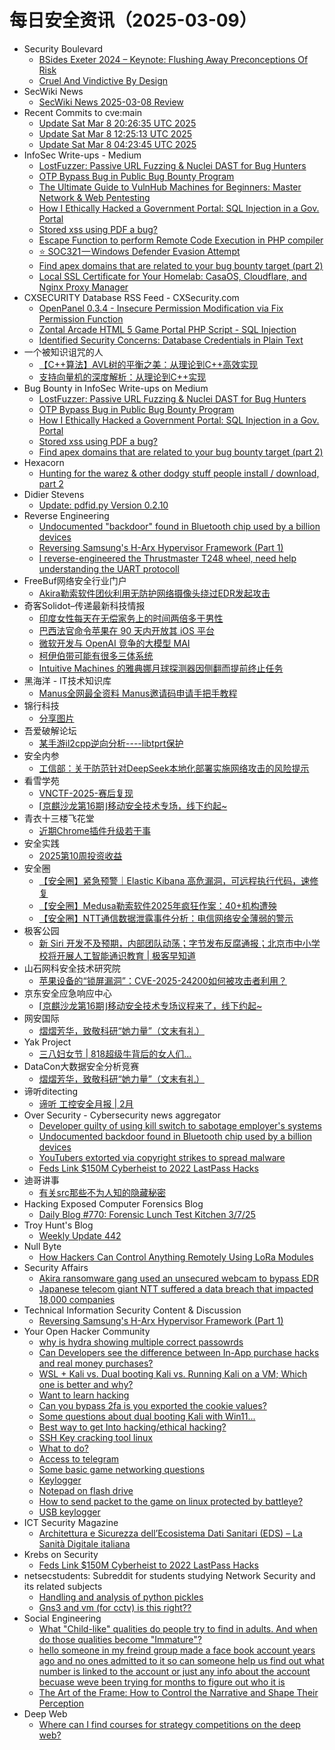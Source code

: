 # 每日安全资讯（2025-03-09）

- Security Boulevard
  - [BSides Exeter 2024 – Keynote: Flushing Away Preconceptions Of Risk](https://securityboulevard.com/2025/03/bsides-exeter-2024-keynote-flushing-away-preconceptions-of-risk/?utm_source=rss&utm_medium=rss&utm_campaign=bsides-exeter-2024-keynote-flushing-away-preconceptions-of-risk)
  - [Cruel And Vindictive By Design](https://securityboulevard.com/2025/03/cruel-and-vindictive-by-design/?utm_source=rss&utm_medium=rss&utm_campaign=cruel-and-vindictive-by-design)
- SecWiki News
  - [SecWiki News 2025-03-08 Review](http://www.sec-wiki.com/?2025-03-08)
- Recent Commits to cve:main
  - [Update Sat Mar  8 20:26:35 UTC 2025](https://github.com/trickest/cve/commit/379d5351f2ee1c2f55afa0c057a460f22ddf3ac4)
  - [Update Sat Mar  8 12:25:13 UTC 2025](https://github.com/trickest/cve/commit/3c290b0317548d62dc78301aaaf180920be4a145)
  - [Update Sat Mar  8 04:23:45 UTC 2025](https://github.com/trickest/cve/commit/2ec5f56ea829a74bd0f6f2c1308f7a1f61b52819)
- InfoSec Write-ups - Medium
  - [LostFuzzer: Passive URL Fuzzing & Nuclei DAST for Bug Hunters](https://infosecwriteups.com/lostfuzzer-passive-url-fuzzing-nuclei-dast-for-bug-hunters-a33501b9563b?source=rss----7b722bfd1b8d---4)
  - [OTP Bypass Bug in Public Bug Bounty Program](https://infosecwriteups.com/otp-bypass-bug-in-public-bug-bounty-program-5554eafc18ab?source=rss----7b722bfd1b8d---4)
  - [The Ultimate Guide to VulnHub Machines for Beginners: Master Network & Web Pentesting](https://infosecwriteups.com/the-ultimate-guide-to-vulnhub-machines-for-beginners-master-network-web-pentesting-8476a79315ae?source=rss----7b722bfd1b8d---4)
  - [How I Ethically Hacked a Government Portal: SQL Injection in a Gov. Portal](https://infosecwriteups.com/how-i-ethically-hacked-a-government-portal-sql-injection-in-a-gov-portal-9682869e5999?source=rss----7b722bfd1b8d---4)
  - [Stored xss using PDF  a bug?](https://infosecwriteups.com/stored-xss-using-pdf-a-bug-0690125015bb?source=rss----7b722bfd1b8d---4)
  - [Escape Function to perform Remote Code Execution in PHP compiler](https://infosecwriteups.com/escape-function-to-perform-remote-code-execution-in-php-compiler-709fd484b84f?source=rss----7b722bfd1b8d---4)
  - [⭐ SOC321 — Windows Defender Evasion Attempt](https://infosecwriteups.com/soc321-windows-defender-evasion-attempt-585b7f316f8a?source=rss----7b722bfd1b8d---4)
  - [Find apex domains that are related to your bug bounty target (part 2)](https://infosecwriteups.com/find-apex-domains-that-are-related-to-your-bug-bounty-target-part-2-e60644fd3cf8?source=rss----7b722bfd1b8d---4)
  - [Local SSL Certificate for Your Homelab: CasaOS, Cloudflare, and Nginx Proxy Manager](https://infosecwriteups.com/local-ssl-certificate-for-your-homelab-4c42a6db0e80?source=rss----7b722bfd1b8d---4)
- CXSECURITY Database RSS Feed - CXSecurity.com
  - [OpenPanel 0.3.4 - Insecure Permission Modification via Fix Permission Function](https://cxsecurity.com/issue/WLB-2025030010)
  - [Zontal Arcade HTML 5 Game Portal PHP Script - SQL Injection](https://cxsecurity.com/issue/WLB-2025030009)
  - [Identified Security Concerns: Database Credentials in Plain Text](https://cxsecurity.com/issue/WLB-2025030008)
- 一个被知识诅咒的人
  - [【C++算法】AVL树的平衡之美：从理论到C++高效实现](https://blog.csdn.net/nokiaguy/article/details/146122627)
  - [支持向量机的深度解析：从理论到C++实现](https://blog.csdn.net/nokiaguy/article/details/146122533)
- Bug Bounty in InfoSec Write-ups on Medium
  - [LostFuzzer: Passive URL Fuzzing & Nuclei DAST for Bug Hunters](https://infosecwriteups.com/lostfuzzer-passive-url-fuzzing-nuclei-dast-for-bug-hunters-a33501b9563b?source=rss----7b722bfd1b8d--bug_bounty)
  - [OTP Bypass Bug in Public Bug Bounty Program](https://infosecwriteups.com/otp-bypass-bug-in-public-bug-bounty-program-5554eafc18ab?source=rss----7b722bfd1b8d--bug_bounty)
  - [How I Ethically Hacked a Government Portal: SQL Injection in a Gov. Portal](https://infosecwriteups.com/how-i-ethically-hacked-a-government-portal-sql-injection-in-a-gov-portal-9682869e5999?source=rss----7b722bfd1b8d--bug_bounty)
  - [Stored xss using PDF  a bug?](https://infosecwriteups.com/stored-xss-using-pdf-a-bug-0690125015bb?source=rss----7b722bfd1b8d--bug_bounty)
  - [Find apex domains that are related to your bug bounty target (part 2)](https://infosecwriteups.com/find-apex-domains-that-are-related-to-your-bug-bounty-target-part-2-e60644fd3cf8?source=rss----7b722bfd1b8d--bug_bounty)
- Hexacorn
  - [Hunting for the warez & other dodgy stuff people install / download, part 2](https://www.hexacorn.com/blog/2025/03/08/hunting-for-the-warez-other-dodgy-stuff-people-install-download-part-2/)
- Didier Stevens
  - [Update: pdfid.py Version 0.2.10](https://blog.didierstevens.com/2025/03/08/update-pdfid-py-version-0-2-10/)
- Reverse Engineering
  - [Undocumented "backdoor" found in Bluetooth chip used by a billion devices](https://www.reddit.com/r/ReverseEngineering/comments/1j6od5k/undocumented_backdoor_found_in_bluetooth_chip/)
  - [Reversing Samsung's H-Arx Hypervisor Framework (Part 1)](https://www.reddit.com/r/ReverseEngineering/comments/1j6gc38/reversing_samsungs_harx_hypervisor_framework_part/)
  - [I reverse-engineered the Thrustmaster T248 wheel, need help understanding the UART protocoll](https://www.reddit.com/r/ReverseEngineering/comments/1j6i1j9/i_reverseengineered_the_thrustmaster_t248_wheel/)
- FreeBuf网络安全行业门户
  - [Akira勒索软件团伙利用无防护网络摄像头绕过EDR发起攻击](https://www.freebuf.com/articles/network/424036.html)
- 奇客Solidot–传递最新科技情报
  - [印度女性每天在无偿家务上的时间两倍多于男性](https://www.solidot.org/story?sid=80738)
  - [巴西法官命令苹果在 90 天内开放其 iOS 平台](https://www.solidot.org/story?sid=80737)
  - [微软开发与 OpenAI 竞争的大模型 MAI](https://www.solidot.org/story?sid=80736)
  - [柯伊伯带可能有很多三体系统](https://www.solidot.org/story?sid=80735)
  - [Intuitive Machines 的雅典娜月球探测器因侧翻而提前终止任务](https://www.solidot.org/story?sid=80734)
- 黑海洋 - IT技术知识库
  - [Manus全网最全资料 Manus邀请码申请手把手教程](https://blog.upx8.com/4702)
- 锦行科技
  - [分享图片](https://mp.weixin.qq.com/s?__biz=MzIxNTQxMjQyNg==&mid=2247493860&idx=1&sn=43c25cbd8a3067eb368e5586e370be2c&chksm=979a1341a0ed9a57db71fab93674968d028384cee1143b8f41f1f93c61b695e25866ebd36a89&scene=58&subscene=0#rd)
- 吾爱破解论坛
  - [某手游il2cpp逆向分析----libtprt保护](https://mp.weixin.qq.com/s?__biz=MjM5Mjc3MDM2Mw==&mid=2651141913&idx=1&sn=8feb27e45b9e8da3b05c1f641d82e137&chksm=bd50a74d8a272e5bb56eecbf3c8c9602f147987dccdfd5ee74580e1093b0200c4c7f17041639&scene=58&subscene=0#rd)
- 安全内参
  - [工信部：关于防范针对DeepSeek本地化部署实施网络攻击的风险提示](https://mp.weixin.qq.com/s?__biz=MzI4NDY2MDMwMw==&mid=2247513907&idx=1&sn=5a76a8bbe61820e890793b003db629f7&chksm=ebfaf013dc8d79050219695fa1f379b93c8a93ebd6e645b71178b050e4751c9d99d2c5a1368f&scene=58&subscene=0#rd)
- 看雪学苑
  - [VNCTF-2025-赛后复现](https://mp.weixin.qq.com/s?__biz=MjM5NTc2MDYxMw==&mid=2458590589&idx=1&sn=9a4e01c36963a74c187f2be20cbc75a8&chksm=b18c2df786fba4e147c945bfce6c421ca468a3bb78f55a0e039d6defc423982f8e3ee76e00ac&scene=58&subscene=0#rd)
  - [⌈京麒沙龙第16期⌋移动安全技术专场，线下约起~](https://mp.weixin.qq.com/s?__biz=MjM5NTc2MDYxMw==&mid=2458590589&idx=2&sn=709669f948bba9eadc6af3200e75764f&chksm=b18c2df786fba4e18addd520c84238b0df363d5fdceb64e99917eed8105baf5e8804bc3a650e&scene=58&subscene=0#rd)
- 青衣十三楼飞花堂
  - [近期Chrome插件升级若干事](https://mp.weixin.qq.com/s?__biz=MzUzMjQyMDE3Ng==&mid=2247488057&idx=1&sn=aaf1399b0554dc598bfc9a0006c959a9&chksm=fab2d106cdc558103f82486098a2cfef436bed6e7b74902383a7d298378470b549706be9c9f9&scene=58&subscene=0#rd)
- 安全实践
  - [2025第10周投资收益](https://mp.weixin.qq.com/s?__biz=MzI5NzAzMDg0NA==&mid=2650698123&idx=1&sn=4b6da83d4f48ef90f80204be215d5436&chksm=f4b19458c3c61d4eba9f73eede76fd103b16da4715d99f83a97dbce48e3031377d4b3bc752c2&scene=58&subscene=0#rd)
- 安全圈
  - [【安全圈】紧急预警｜Elastic Kibana 高危漏洞，可远程执行代码，速修复](https://mp.weixin.qq.com/s?__biz=MzIzMzE4NDU1OQ==&mid=2652068386&idx=1&sn=1b7561dc90e9ac7086e4648fbc108a8c&chksm=f36e7662c419ff741f68fa4d95867ad5aa4e881384e163c286d68426cb0427f284b5d1b6caa1&scene=58&subscene=0#rd)
  - [【安全圈】Medusa勒索软件2025年疯狂作案：40+机构遭殃](https://mp.weixin.qq.com/s?__biz=MzIzMzE4NDU1OQ==&mid=2652068386&idx=2&sn=37b81afb1c12a643e0276d18fb030d33&chksm=f36e7662c419ff74166e689e37c0e6a48997d87c68ccfe43c2f522d534e961b3fd44b26d92ff&scene=58&subscene=0#rd)
  - [【安全圈】NTT通信数据泄露事件分析：电信网络安全薄弱的警示](https://mp.weixin.qq.com/s?__biz=MzIzMzE4NDU1OQ==&mid=2652068386&idx=3&sn=aa9e0bf605b5a25c2e96ff4baf9d4cb5&chksm=f36e7662c419ff7497930cd96b14633f59b7ca6e23eeaf7968c25d419b61c93aa6f67f72718e&scene=58&subscene=0#rd)
- 极客公园
  - [新 Siri 开发不及预期，内部团队动荡；字节发布反腐通报；北京市中小学校将开展人工智能通识教育 | 极客早知道](https://mp.weixin.qq.com/s?__biz=MTMwNDMwODQ0MQ==&mid=2653075206&idx=1&sn=ffb7a54afc6f77794e4a16fcda2c06ad&chksm=7e57cab0492043a6320b7332b11f500d1f569624700ab99987bb9dd7a76803baba35e5ef0bc3&scene=58&subscene=0#rd)
- 山石网科安全技术研究院
  - [苹果设备的“锁屏漏洞”：CVE-2025-24200如何被攻击者利用？](https://mp.weixin.qq.com/s?__biz=MzUzMDUxNTE1Mw==&mid=2247511206&idx=1&sn=3ae458008520330a9967de44f5aba9b6&chksm=fa527918cd25f00e4971988e89fb3b76e03c7a8bc1200335ddad13f040e9f98284757d0b87c9&scene=58&subscene=0#rd)
- 京东安全应急响应中心
  - [⌈京麒沙龙第16期⌋移动安全技术专场议程来了，线下约起~](https://mp.weixin.qq.com/s?__biz=MjM5OTk2MTMxOQ==&mid=2727844250&idx=1&sn=03b2412b5d6f957148793da22342eaca&chksm=80504e12b727c70475fa9794ba0192055565199bc80ae477d6f66e16981f96986d7393faee64&scene=58&subscene=0#rd)
- 网安国际
  - [熠熠芳华，致敬科研“她力量”（文末有礼）](https://mp.weixin.qq.com/s?__biz=MzA4ODYzMjU0NQ==&mid=2652317470&idx=1&sn=5816997ad8180d4fc5b88f227144c62f&chksm=8bc4ba90bcb3338670ff1f147a3223fdefa06031f0af7ffdd8c2776840de32049d7fb7f398d8&scene=58&subscene=0#rd)
- Yak Project
  - [三八妇女节 | 818超级牛背后的女人们…](https://mp.weixin.qq.com/s?__biz=Mzk0MTM4NzIxMQ==&mid=2247527844&idx=1&sn=c696488a9f30d435a716e8c8a045495b&chksm=c2d11100f5a6981664a9025a2434c5eded0f3b10dcf68f4fdca50c7103e685fa56bc1179bbe4&scene=58&subscene=0#rd)
- DataCon大数据安全分析竞赛
  - [熠熠芳华，致敬科研“她力量”（文末有礼）](https://mp.weixin.qq.com/s?__biz=MzU5Njg1NzMyNw==&mid=2247489167&idx=1&sn=5ae4863014edf58cedc987aaa6aa9107&chksm=fe5d0e0fc92a871966d3a310a62bc433b06799b447d59ad8dcf6c3f9d6f657d5930af82ce29b&scene=58&subscene=0#rd)
- 谛听ditecting
  - [谛听 工控安全月报 | 2月](https://mp.weixin.qq.com/s?__biz=MzU3MzQyOTU0Nw==&mid=2247494746&idx=1&sn=0335b8ed5be3a3051fe05326c2df62e5&chksm=fcc36e1ecbb4e708e3d9b08762cb50f88be034aa44c84116d289a0118e87e4ad72d61913eb09&scene=58&subscene=0#rd)
- Over Security - Cybersecurity news aggregator
  - [Developer guilty of using kill switch to sabotage employer's systems](https://www.bleepingcomputer.com/news/security/developer-guilty-of-using-kill-switch-to-sabotage-employers-systems/)
  - [Undocumented backdoor found in Bluetooth chip used by a billion devices](https://www.bleepingcomputer.com/news/security/undocumented-backdoor-found-in-bluetooth-chip-used-by-a-billion-devices/)
  - [YouTubers extorted via copyright strikes to spread malware](https://www.bleepingcomputer.com/news/security/youtubers-extorted-via-copyright-strikes-to-spread-malware/)
  - [Feds Link $150M Cyberheist to 2022 LastPass Hacks](https://krebsonsecurity.com/2025/03/feds-link-150m-cyberheist-to-2022-lastpass-hacks/)
- 迪哥讲事
  - [有关src那些不为人知的隐藏秘密](https://mp.weixin.qq.com/s?__biz=MzIzMTIzNTM0MA==&mid=2247497251&idx=1&sn=a5daf6c67d8df6f701fcb838f35242c8&chksm=e8a5fc40dfd275567b8c9d659181dae4e432a45eecd1668bd3d5d598eb3b0ce91224d6691cc3&scene=58&subscene=0#rd)
- Hacking Exposed Computer Forensics Blog
  - [Daily Blog #770: Forensic Lunch Test Kitchen 3/7/25](https://www.hecfblog.com/2025/03/daily-blog-770-forensic-lunch-test.html)
- Troy Hunt's Blog
  - [Weekly Update 442](https://www.troyhunt.com/weekly-update-442/)
- Null Byte
  - [How Hackers Can Control Anything Remotely Using LoRa Modules](https://null-byte.wonderhowto.com/how-to/lora-range-test/)
- Security Affairs
  - [Akira ransomware gang used an unsecured webcam to bypass EDR](https://securityaffairs.com/175103/cyber-crime/akira-ransomware-gang-used-unsecured-webcam-bypass-edr.html)
  - [Japanese telecom giant NTT suffered a data breach that impacted 18,000 companies](https://securityaffairs.com/175090/data-breach/japanese-telecom-giant-ntt-data-breach.html)
- Technical Information Security Content & Discussion
  - [Reversing Samsung's H-Arx Hypervisor Framework (Part 1)](https://www.reddit.com/r/netsec/comments/1j6gbqj/reversing_samsungs_harx_hypervisor_framework_part/)
- Your Open Hacker Community
  - [why is hydra showing multiple correct passowrds](https://www.reddit.com/r/HowToHack/comments/1j6tvu0/why_is_hydra_showing_multiple_correct_passowrds/)
  - [Can Developers see the difference between In-App purchase hacks and real money purchases?](https://www.reddit.com/r/HowToHack/comments/1j6tmf3/can_developers_see_the_difference_between_inapp/)
  - [WSL + Kali vs. Dual booting Kali vs. Running Kali on a VM; Which one is better and why?](https://www.reddit.com/r/HowToHack/comments/1j6mpy8/wsl_kali_vs_dual_booting_kali_vs_running_kali_on/)
  - [Want to learn hacking](https://www.reddit.com/r/HowToHack/comments/1j6ilc5/want_to_learn_hacking/)
  - [Can you bypass 2fa is you exported the cookie values?](https://www.reddit.com/r/HowToHack/comments/1j6r4ta/can_you_bypass_2fa_is_you_exported_the_cookie/)
  - [Some questions about dual booting Kali with Win11...](https://www.reddit.com/r/HowToHack/comments/1j6kikm/some_questions_about_dual_booting_kali_with_win11/)
  - [Best way to get Into hacking/ethical hacking?](https://www.reddit.com/r/HowToHack/comments/1j6j06j/best_way_to_get_into_hackingethical_hacking/)
  - [SSH Key cracking tool linux](https://www.reddit.com/r/HowToHack/comments/1j6i1zi/ssh_key_cracking_tool_linux/)
  - [What to do?](https://www.reddit.com/r/HowToHack/comments/1j6cbgx/what_to_do/)
  - [Access to telegram](https://www.reddit.com/r/HowToHack/comments/1j6jqhs/access_to_telegram/)
  - [Some basic game networking questions](https://www.reddit.com/r/HowToHack/comments/1j696u0/some_basic_game_networking_questions/)
  - [Keylogger](https://www.reddit.com/r/HowToHack/comments/1j6hhu3/keylogger/)
  - [Notepad on flash drive](https://www.reddit.com/r/HowToHack/comments/1j6e397/notepad_on_flash_drive/)
  - [How to send packet to the game on linux protected by battleye?](https://www.reddit.com/r/HowToHack/comments/1j66fwp/how_to_send_packet_to_the_game_on_linux_protected/)
  - [USB keylogger](https://www.reddit.com/r/HowToHack/comments/1j6dfro/usb_keylogger/)
- ICT Security Magazine
  - [Architettura e Sicurezza dell’Ecosistema Dati Sanitari (EDS) – La Sanità Digitale italiana](https://www.ictsecuritymagazine.com/articoli/ecosistema-dati-sanitari-eds/)
- Krebs on Security
  - [Feds Link $150M Cyberheist to 2022 LastPass Hacks](https://krebsonsecurity.com/2025/03/feds-link-150m-cyberheist-to-2022-lastpass-hacks/)
- netsecstudents: Subreddit for students studying Network Security and its related subjects
  - [Handling and analysis of python pickles](https://www.reddit.com/r/netsecstudents/comments/1j6lbpo/handling_and_analysis_of_python_pickles/)
  - [Gns3 and vm (for cctv) is this right??](https://www.reddit.com/r/netsecstudents/comments/1j6h215/gns3_and_vm_for_cctv_is_this_right/)
- Social Engineering
  - [What "Child-like" qualities do people try to find in adults. And when do those qualities become "Immature"?](https://www.reddit.com/r/SocialEngineering/comments/1j6p2et/what_childlike_qualities_do_people_try_to_find_in/)
  - [hello someone in my freind group made a face book account years ago and no ones admitted to it so can someone help us find out what number is linked to the account or just any info about the account becuase weve been trying for months to figure out who it is](https://www.reddit.com/r/SocialEngineering/comments/1j6s71t/hello_someone_in_my_freind_group_made_a_face_book/)
  - [The Art of the Frame: How to Control the Narrative and Shape Their Perception](https://www.reddit.com/r/SocialEngineering/comments/1j68txl/the_art_of_the_frame_how_to_control_the_narrative/)
- Deep Web
  - [Where can I find courses for strategy competitions on the deep web?](https://www.reddit.com/r/deepweb/comments/1j6tb74/where_can_i_find_courses_for_strategy/)
